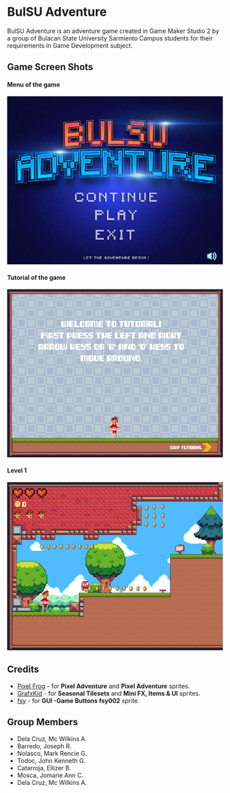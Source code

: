 # BulSU Adventure

BulSU Adventure is an adventure game created in Game Maker Studio 2 by a group of Bulacan State University Sarmiento Campus students for their requirements in Game Development subject.


## Game Screen Shots
####  Menu of the game
![Menu of the game](https://github.com/buseph/BulSuAdventure/blob/main/Images/bulsuAdventure1.png)
####  Tutorial of the game
![Tutorial of the game](https://github.com/buseph/BulSuAdventure/blob/main/Images/bulsuAdventure2.png)
####  Level 1
![Level 1](https://github.com/buseph/BulSuAdventure/blob/main/Images/bulsuAdventure3.png)
## Credits
 - [Pixel Frog](https://pixelfrog-assets.itch.io/)  - for **Pixel Adventure** and **Pixel Adventure** sprites.
 -  [GrafxKid](https://grafxkid.itch.io/) - for **Seasonal Tilesets** and **Mini FX, Items & UI** sprites.
 - [fsy](https://fsy.itch.io/) - for **GUI -Game Buttons fsy002** sprite.

## Group Members

 - Dela Cruz, Mc Wilkins A.
 - Barredo, Joseph R.
 - Nolasco, Mark Rencie G.
 - Todoc, John Kenneth G.
 - Catarroja, Ellizer B.
 - Mosca, Jomarie Ann C.
 - Dela Cruz, Mc Wilkins A.
